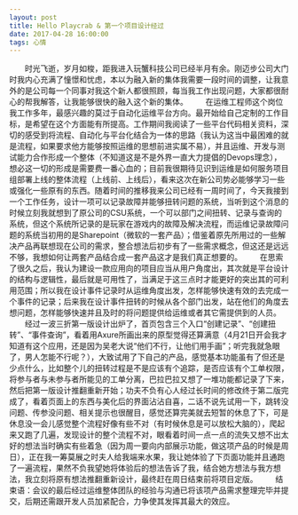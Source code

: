 ```yaml
---
layout: post
title: Hello Playcrab & 第一个项目设计经过
date: 2017-04-28 16:00:00
tags: 心情
---
```

&emsp;&emsp;时光飞逝，岁月如梭，距我进入玩蟹科技公司已经半月有余。刚迈步公司大门时我内心充满了憧憬和忧虑，本以为融入新的集体我需要一段时间的调整，让我意外的是公司每一个同事对我这个新人都很照顾，每当我工作出现问题，大家都很耐心的帮我解答，让我能够很快的融入这个新的集体。
&emsp;&emsp;在运维工程师这个岗位我工作多年，最感兴趣的莫过于自动化运维平台方向。最开始给自己定制的工作目标，是希望在这个方面能有所提高。工作期间我阅读了一些平台代码相关资料，深切的感受到将流程、自动化与平台化结合为一体的思路（我认为这当中最困难的就是流程，如果要求他方能够按照运维的思想前进实属不易），并且运维、开发与测试能力合作形成一个整体（不知道这是不是外界一直大力提倡的Devops理念），想必这一切的形成是需要费一番心血的；目前我很期待见识到运维是如何服务项目组部署上线的整体流程（上线前、上线后），看来这次在新公司势必能够学习一些或强化一些原有的东西。随着时间的推移我来公司已经有一周时间了，今天我接到一个工作任务，设计一项可以记录故障并能够扭转问题的系统，当听到这个消息的时候立刻我就想到了原公司的CSU系统，一个可以部门之间扭转、记录与查询的系统，但这个系统所记录的是玩家在游戏内的故障及解决流程，而运维记录故障问题的系统当初用的是Sharepoint（微软的一套产品）；借鉴着原先所用过的一些解决产品再联想现在公司的需求，整合想法后初步有了一些需求概念，但这还是远远不够，我想如何让两套产品结合成一套产品这才是我们真正想要的。
&emsp;&emsp;在思索了很久之后，我认为建设一款应用向的项目应当从用户角度出，其次就是平台设计的结构与逻辑性，最后就是可用性了，当满足于这三点时才能更好的突出其的可利用范围；所以我在设计事件记录时从运维角度出发，怎样能够快速有效的去完成一个事件的记录；后来我在设计事件扭转的时候从各个部门出发，站在他们的角度去想问题，怎样能够快速并且及时的将问题提供给运维或者其它需提供到的人员。
&emsp;&emsp;经过一波三折第一版设计出炉了，首页包含三个入口“创建记录”、“创建扭转”、“事件查询”，看着用Axure所画出来的原型觉得还算满意（4月21日开会我才知道有这个应用，还是因为吴老大说“他们不行，让他们用手画”；听完我就急眼了，男人怎能不行呢？），大致试用了下自己的产品，感觉基本功能虽有了但还是少点什么，比如整个儿的扭转过程是不是应该有个追踪，是否应该有个工单权限，将参与者与未参与者所能见的工单分离，巴拉巴拉又想了一堆功能都记录了下来，然后把第一版设计推翻重新开始；功夫不负有心人经过长时间的修改终于第二版完成了，看着页面上的东西与美化后的界面沾沾自喜，二话不说先试用一下，跳转没问题、传参没问题、相关提示也很醒目，感觉还算完美就去短暂的休息了下，可是休息没一会儿感觉整个流程好像有些不对（有时候休息是可以放松大脑的），爬起来又跑了几遍，发现设计的整个流程不对，眼看着时间一点一点的流失又想不出太好的想法当时确实有些着急（因为周一要向内部展示功能，做这项产品的时候是周日），正在我一筹莫展之时夫人给我端来水果，我让她体验了下页面功能并且通跑了一遍流程，果然不负我望她将体验后的想法告诉了我，结合她方想法与我方想法，我立刻将原有想法推翻重新设计，最终赶在周日结束前将项目定版。
&emsp;&emsp;结束语：会议的最后经过运维整体团队的经验与沟通已将该项产品需求整理完毕并提交，后期还需跟开发人员加紧配合，力争使其发挥其最大的效应。
